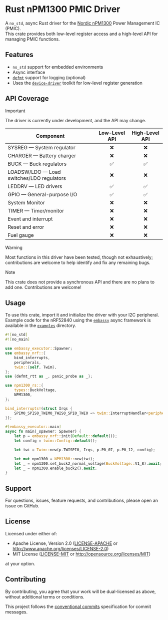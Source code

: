 # Rust nPM1300 PMIC Driver

A `no_std`, async Rust driver for the [Nordic nPM1300](https://www.nordicsemi.com/Products/nPM1300) Power Management IC (PMIC).  
This crate provides both low-level register access and a high-level API for managing PMIC functions.

## Features

- `no_std` support for embedded environments
- Async interface
- [`defmt`](https://github.com/knurling-rs/defmt) support for logging (optional)
- Uses the [`device-driver`](https://docs.rs/device-driver/) toolkit for low-level register generation

## API Coverage

> [!IMPORTANT]
> The driver is currently under development, and the API may change.

| **Component**                             | **Low-Level API** | **High-Level API** |
| ----------------------------------------- | :---------------: | :----------------: |
| SYSREG — System regulator                 |        ❌         |         ❌         |
| CHARGER — Battery charger                 |        ❌         |         ❌         |
| BUCK — Buck regulators                    |        ✅         |         ✅         |
| LOADSW/LDO — Load switches/LDO regulators |        ❌         |         ❌         |
| LEDDRV — LED drivers                      |        ✅         |         ✅         |
| GPIO — General-purpose I/O                |        ✅         |         ✅         |
| System Monitor                            |        ❌         |         ❌         |
| TIMER — Timer/monitor                     |        ❌         |         ❌         |
| Event and interrupt                       |        ❌         |         ❌         |
| Reset and error                           |        ❌         |         ❌         |
| Fuel gauge                                |        ❌         |         ❌         |

> [!WARNING]
> Most functions in this driver have been tested, though not exhaustively; contributions are welcome to help identify and fix any remaining bugs.

> [!NOTE]
> This crate does not provide a synchronous API and there are no plans to add one. Contributions are welcome!

## Usage

To use this crate, import it and initialize the driver with your I2C peripheral. Example code for the nRF52840 using the [`embassy`](https://github.com/embassy-rs/embassy) async framework is available in the [`examples`](examples) directory.

```rust
#![no_std]
#![no_main]

use embassy_executor::Spawner;
use embassy_nrf::{
    bind_interrupts,
    peripherals,
    twim::{self, Twim},
};
use {defmt_rtt as _, panic_probe as _};

use npm1300_rs::{
    types::BuckVoltage,
    NPM1300,
};

bind_interrupts!(struct Irqs {
    SPIM0_SPIS0_TWIM0_TWIS0_SPI0_TWI0 => twim::InterruptHandler<peripherals::TWISPI0>;
});

#[embassy_executor::main]
async fn main(_spawner: Spawner) {
    let p = embassy_nrf::init(Default::default());
    let config = twim::Config::default();

    let twi = Twim::new(p.TWISPI0, Irqs, p.P0_07, p.P0_12, config);

    let mut npm1300 = NPM1300::new(twi);
    let _ = npm1300.set_buck2_normal_voltage(BuckVoltage::V1_8).await;
    let _ = npm1300.enable_buck2().await;
}
```

## Support

For questions, issues, feature requests, and contributions, please open an issue on GitHub.

## License

Licensed under either of:

- Apache License, Version 2.0 ([LICENSE-APACHE](LICENSE-APACHE) or <http://www.apache.org/licenses/LICENSE-2.0>)
- MIT License ([LICENSE-MIT](LICENSE-MIT) or <http://opensource.org/licenses/MIT>)

at your option.

## Contributing

By contributing, you agree that your work will be dual-licensed as above, without additional terms or conditions.

This project follows the [conventional commits](https://www.conventionalcommits.org) specification for commit messages.
